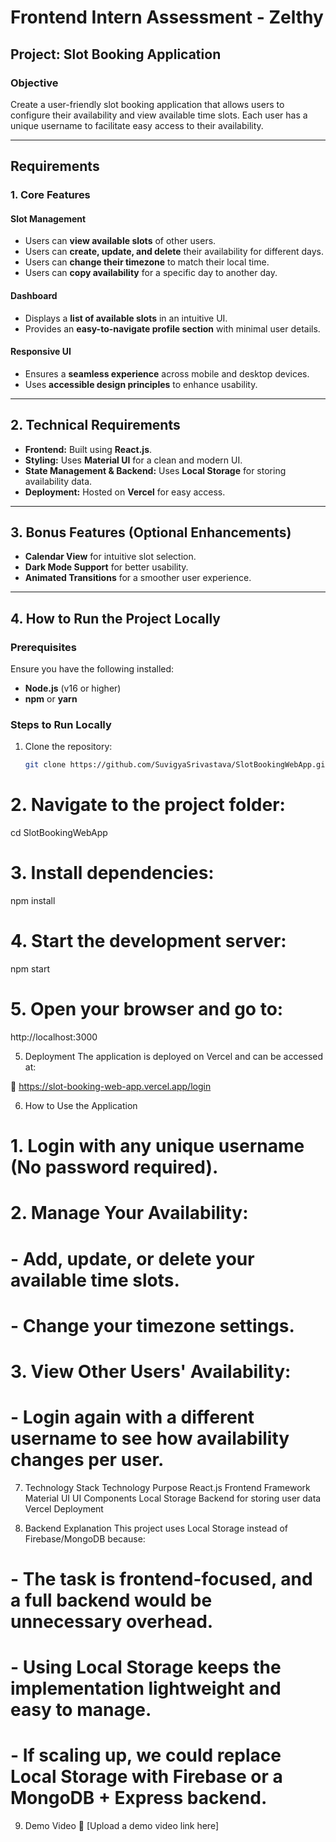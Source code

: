 # Frontend Intern Assessment - Zelthy

## **Project: Slot Booking Application**

### **Objective**
Create a user-friendly slot booking application that allows users to configure their availability and view available time slots. Each user has a unique username to facilitate easy access to their availability.

---

## **Requirements**

### **1. Core Features**
#### **Slot Management**
- Users can **view available slots** of other users.
- Users can **create, update, and delete** their availability for different days.
- Users can **change their timezone** to match their local time.
- Users can **copy availability** for a specific day to another day.

#### **Dashboard**
- Displays a **list of available slots** in an intuitive UI.
- Provides an **easy-to-navigate profile section** with minimal user details.

#### **Responsive UI**
- Ensures a **seamless experience** across mobile and desktop devices.
- Uses **accessible design principles** to enhance usability.

---

## **2. Technical Requirements**
- **Frontend:** Built using **React.js**.
- **Styling:** Uses **Material UI** for a clean and modern UI.
- **State Management & Backend:** Uses **Local Storage** for storing availability data.
- **Deployment:** Hosted on **Vercel** for easy access.

---

## **3. Bonus Features (Optional Enhancements)**
- **Calendar View** for intuitive slot selection.
- **Dark Mode Support** for better usability.
- **Animated Transitions** for a smoother user experience.

---

## **4. How to Run the Project Locally**
### **Prerequisites**
Ensure you have the following installed:
- **Node.js** (v16 or higher)
- **npm** or **yarn**
  
### **Steps to Run Locally**
1. Clone the repository:
   ```bash
   git clone https://github.com/SuvigyaSrivastava/SlotBookingWebApp.git


# 2. Navigate to the project folder:
cd SlotBookingWebApp


# 3. Install dependencies:
npm install


# 4. Start the development server:
npm start

# 5. Open your browser and go to:
http://localhost:3000

5. Deployment
The application is deployed on Vercel and can be accessed at:

🔗 https://slot-booking-web-app.vercel.app/login


6. How to Use the Application

# 1. Login with any unique username (No password required).
# 2. Manage Your Availability:
#    - Add, update, or delete your available time slots.
#    - Change your timezone settings.
# 3. View Other Users' Availability:  
#    - Login again with a different username to see how availability changes per user.


7. Technology Stack
Technology	Purpose
React.js	Frontend Framework
Material UI	UI Components
Local Storage	Backend for storing user data
Vercel	Deployment


8. Backend Explanation
This project uses Local Storage instead of Firebase/MongoDB because:


# - The task is frontend-focused, and a full backend would be unnecessary overhead.
# - Using Local Storage keeps the implementation lightweight and easy to manage.
# - If scaling up, we could replace Local Storage with Firebase or a MongoDB + Express backend.
9. Demo Video
📌 [Upload a demo video link here]




